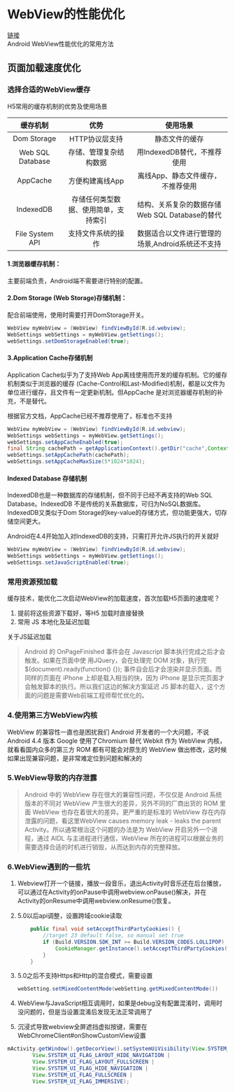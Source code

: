 # WebView的性能优化

[链接](http://motalks.cn/2016/09/11/Android-WebView-JavaScript-3/)  
Android WebView性能优化的常用方法

## 页面加载速度优化

### 选择合适的WebView缓存

H5常用的缓存机制的优势及使用场景

|缓存机制  |   优势   |  使用场景    |
| :----: | :----: | :----: |
| Dom Storage|HTTP协议层支持|静态文件的缓存|
| Web SQL Database|存储、管理复杂结构数据|用IndexedDB替代，不推荐使用|
| AppCache|方便构建离线App|离线App、静态文件缓存，不推荐使用|
| IndexedDB|存储任何类型数据、使用简单，支持索引|结构、关系复杂的数据存储Web SQL Database的替代|
|File System API|支持文件系统的操作|数据适合以文件进行管理的场景,Android系统还不支持|

#### 1.浏览器缓存机制：

主要前端负责，Android端不需要进行特别的配置。

#### 2.Dom Storage (Web Storage)存储机制：

配合前端使用，使用时需要打开DomStorage开关。

```java
WebView myWebView = (WebView) findViewById(R.id.webview);
WebSettings webSettings = myWebView.getSettings();
webSettings.setDomStorageEnabled(true);
```

#### 3.Application Cache存储机制

Application Cache似乎为了支持Web App离线使用而开发的缓存机制。它的缓存机制类似于浏览器的缓存
(Cache-Control和Last-Modified)机制，都是以文件为单位进行缓存，且文件有一定更新机制。但AppCache
是对浏览器缓存机制的补充，不是替代。

根据官方文档，AppCache已经不推荐使用了，标准也不支持

```java
WebView myWebView = (WebView) findViewById(R.id.webview);
WebSettings webSettings = myWebView.getSettings();
webSettings.setAppCacheEnabled(true);
final String cachePath = getApplicationContext().getDir("cache",Context.MODE_PRIVATE).getPath();
webSettings.setAppCachePath(cachePath);
webSettings.setAppCacheMaxSize(5*1024*1024);
```

#### Indexed Database 存储机制

IndexedDB也是一种数据库的存储机制，但不同于已经不再支持的Web SQL Database。IndexedDB
不是传统的关系数据库，可归为NoSQL数据库。IndexedDB又类似于Dom Storage的key-value的存储方式，但功能更强大，切存储空间更大。

Android在4.4开始加入对IndexedDB的支持，只需打开允许JS执行的开关就好

```java
WebView myWebView = (WebView) findViewById(R.id.webview);
WebSettings webSettings = myWebView.getSettings();
webSettings.setJavaScriptEnabled(true);
```

### 常用资源预加载

缓存技术，能优化二次启动WebView的加载速度，首次加载H5页面的速度呢？

1. 提前将这些资源下载好，等H5 加载时直接替换
2. 常用 JS 本地化及延迟加载

关于JS延迟加载
> Android 的 OnPageFinished 事件会在 Javascript 脚本执行完成之后才会触发。如果在页面中使 用JQuery，会在处理完 DOM 对象，执行完 $(document).ready(function() {}); 事件自会后才会渲染并显示页面。而同样的页面在 iPhone 上却是载入相当的快，因为 iPhone 是显示完页面才会触发脚本的执行。所以我们这边的解决方案延迟 JS 脚本的载入，这个方面的问题是需要Web前端工程师帮忙优化的。

### 4.使用第三方WebView内核

WebView 的兼容性一直也是困扰我们 Android 开发者的一个大问题，不说 Android 4.4 版本 Google 使用了Chromium 替代 Webkit 作为 WebView 内核，就看看国内众多的第三方 ROM 都有可能会对原生的 WebView 做出修改，这时候如果出现兼容问题，是非常难定位到问题和解决的

### 5.WebView导致的内存泄露

> Android 中的 WebView 存在很大的兼容性问题，不仅仅是 Android 系统版本的不同对 WebView 产生很大的差异，另外不同的厂商出货的 ROM 里面 WebView 也存在着很大的差异。更严重的是标准的 WebView 存在内存泄露的问题，看这里WebView causes memory leak - leaks the parent Activity。所以通常根治这个问题的办法是为 WebView 开启另外一个进程，通过 AIDL 与主进程进行通信，WebView 所在的进程可以根据业务的需要选择合适的时机进行销毁，从而达到内存的完整释放。

### 6.WebView遇到的一些坑

1. Webview打开一个链接，播放一段音乐，退出Activity时音乐还在后台播放，可以通过在Activity的onPause中调用webview.onPause()解决，并在Activity的onResume中调用webview.onResume()恢复。

2. 5.0以后api调整，设置跨域cookie读取

    ```java
        public final void setAcceptThirdPartyCookies() {
            //target 23 default false, so manual set true
            if (Build.VERSION.SDK_INT >= Build.VERSION_CODES.LOLLIPOP) {
                CookieManager.getInstance().setAcceptThirdPartyCookies(webView, true);
            }
        }
    ```

3. 5.0之后不支持Https和Http的混合模式，需要设置

    ```java
    webSetting.setMixedContentMode(webSetting.getMixedContentMode())
    ```

4. WebView与JavaScript相互调用时，如果是debug没有配置混淆时，调用时没问题的，但是当设置混淆后发现无法正常调用了

5. 沉浸式导致webview全屏遮挡虚拟按键，需要在WebChromeClient#onShowCustomView设置

```java
mActivity.getWindow().getDecorView().setSystemUiVisibility(View.SYSTEM_UI_FLAG_LAYOUT_STABLE |
        View.SYSTEM_UI_FLAG_LAYOUT_HIDE_NAVIGATION |
        View.SYSTEM_UI_FLAG_LAYOUT_FULLSCREEN |
        View.SYSTEM_UI_FLAG_HIDE_NAVIGATION |
        View.SYSTEM_UI_FLAG_FULLSCREEN |
        View.SYSTEM_UI_FLAG_IMMERSIVE);
```
